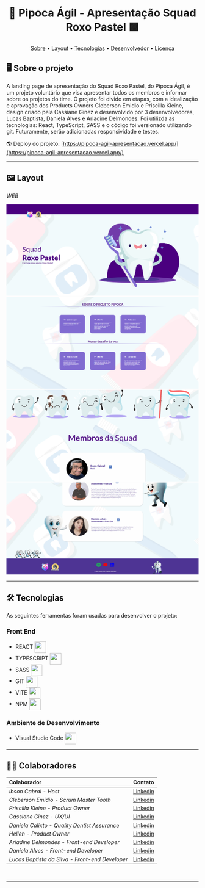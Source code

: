 <h1 align="center"> 🍿 Pipoca Ágil - Apresentação Squad Roxo Pastel 🟪 </h1>

<p align="center">
 <a href="#-sobre-o-projeto">Sobre</a> •
 <a href="#-layout">Layout</a> • 
 <a href="#-tecnologias">Tecnologias</a> • 
 <a href="#-autor">Desenvolvedor</a> • 
 <a href="#user-content--licença">Licença</a>
</p>

## 🖥️ Sobre o projeto

A landing page de apresentação do Squad Roxo Pastel, do Pipoca Ágil, é um projeto voluntário que visa apresentar todos os membros e informar sobre os projetos do time.
O projeto foi divido em etapas, com a idealização e aprovação dos Products Owners Cleberson Emidio e Priscilla Kleine, design criado pela Cassiane Ginez e desenvolvido por 3 desenvolvedores, Lucas Baptista, Daniela Alves e Ariadine Delmondes. Foi utilizda as tecnologias: React, TypeScript, SASS e o código foi versionado utilizando git. Futuramente, serão adicionadas responsividade e testes.

🌎 Deploy do projeto: [https://pipoca-agil-apresentacao.vercel.app/](https://pipoca-agil-apresentacao.vercel.app/)

---

## 🖼️ Layout

_WEB_

![GK1](https://github.com/luscabap/pipoca-agil-apresentacao/blob/main/public/assets/web_01.png)
![GK1](https://github.com/luscabap/pipoca-agil-apresentacao/blob/main/public/assets/web_02.png)
![GK1](https://github.com/luscabap/pipoca-agil-apresentacao/blob/main/public/assets/web_03.png)
![GK1](https://github.com/luscabap/pipoca-agil-apresentacao/blob/main/public/assets/web_04.png)

---

## 🛠 Tecnologias 

As seguintes ferramentas foram usadas para desenvolver o projeto:

### Front End
- REACT <img align="center" height="30" width="30" src="https://cdn.jsdelivr.net/gh/devicons/devicon/icons/react/react-original.svg"/>
- TYPESCRIPT <img align="center" height="30" width="30" src="https://cdn.jsdelivr.net/gh/devicons/devicon@latest/icons/typescript/typescript-original.svg"/>
- SASS <img align="center" height="30" width="30" src="https://cdn.jsdelivr.net/gh/devicons/devicon@latest/icons/sass/sass-original.svg"/>
- GIT <img align="center" height="30" width="30" src="https://cdn.jsdelivr.net/gh/devicons/devicon@latest/icons/git/git-original.svg"/>
- VITE <img align="center" height="30" width="30" src="https://cdn.jsdelivr.net/gh/devicons/devicon@latest/icons/vitejs/vitejs-original.svg"/>
- NPM <img align="center" height="30" width="30" src="https://cdn.jsdelivr.net/gh/devicons/devicon@latest/icons/npm/npm-original-wordmark.svg"/>
 
          
### Ambiente de Desenvolvimento
- Visual Studio Code <img align="center" height="30" width="30" src="https://cdn.jsdelivr.net/gh/devicons/devicon/icons/vscode/vscode-original-wordmark.svg"/>

---

## 👨‍🎓 Colaboradores


Colaborador | Contato
:--------- | :---:
*Ibson Cabral - Host* | <a href="https://www.linkedin.com/in/ibson-cabral/">Linkedin</a>
*Cleberson Emidio - Scrum Master Tooth* | <a href="https://www.linkedin.com/in/cleberson-emidio/">Linkedin</a>
*Priscilla Kleine - Product Owner* | <a href="https://www.linkedin.com/in/prikleine/">Linkedin</a>
*Cassiane Ginez - UX/UI* | <a href="https://www.linkedin.com/in/cassianeginez/">Linkedin</a>
*Daniela Calixto - Quality Dentist Assurance* | <a href="https://www.linkedin.com/in/daniela-calixto/">Linkedin</a>
*Hellen - Product Owner* | <a href="https://www.linkedin.com/in/hellen-darlian/">Linkedin</a>
*Ariadine Delmondes - Front-end Developer* | <a href="https://www.linkedin.com/in/ariadine-delmondes-magalh%C3%A3es-front/">Linkedin</a>
*Daniela Alves - Front-end Developer* | <a href="https://www.linkedin.com/in/daniela-dos-santos-alves/">Linkedin</a>
*Lucas Baptista da Silva - Front-end Developer* | <a href="https://www.linkedin.com/in/lucas-baptista-da-silva-133779233/">Linkedin</a>

<br/>

---

